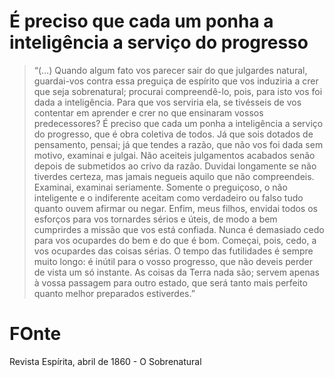 # É preciso que cada um ponha a inteligência a serviço do progresso

> “(…) Quando algum fato vos parecer sair do que julgardes natural, guardai-vos contra essa preguiça de espírito que vos induziria a crer que seja sobrenatural; procurai compreendê-lo, pois, para isto vos foi dada a inteligência. Para que vos serviria ela, se tivésseis de vos contentar em aprender e crer no que ensinaram vossos predecessores? É preciso que cada um ponha a inteligência a serviço do progresso, que é obra coletiva de todos. Já que sois dotados de pensamento, pensai; já que tendes a razão, que não vos foi dada sem motivo, examinai e julgai. Não aceiteis julgamentos acabados senão depois de submetidos ao crivo da razão. Duvidai longamente se não tiverdes certeza, mas jamais negueis aquilo que não compreendeis. Examinai, examinai seriamente. Somente o preguiçoso, o não inteligente e o indiferente aceitam como verdadeiro ou falso tudo quanto ouvem afirmar ou negar. Enfim, meus filhos, envidai todos os esforços para vos tornardes sérios e úteis, de modo a bem cumprirdes a missão que vos está confiada. Nunca é demasiado cedo para vos ocupardes do bem e do que é bom. Começai, pois, cedo, a vos ocupardes das coisas sérias. O tempo das futilidades é sempre muito longo: é inútil para o vosso progresso, que não deveis perder de vista um só instante. As coisas da Terra nada são; servem apenas à vossa passagem para outro estado, que será tanto mais perfeito quanto melhor preparados estiverdes.”

# FOnte
Revista Espírita, abril de 1860 - O Sobrenatural

